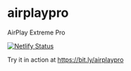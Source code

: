 # airplaypro

AirPlay Extreme Pro

[![Netlify Status](https://api.netlify.com/api/v1/badges/1f1fe422-6933-4bc7-81c7-bebaca207276/deploy-status)](https://app.netlify.com/sites/airplaypro/deploys)

Try it in action at https://bit.ly/airplaypro
